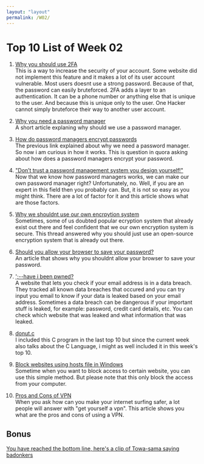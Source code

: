 ```yaml
---
layout: "layout"
permalink: /W02/
---
```


# Top 10 List of Week 02

1. [Why you should use 2FA](https://heimdalsecurity.com/blog/start-using-two-factor-authentication/)<br>
This is a way to increase the security of your account.
Some website did not implement this feature and it makes a lot of its user account vulnerable.
Most users doesnt use a strong password.
Because of that, the password can easily bruteforced.
2FA adds a layer to an authentication.
It can be a phone number or anything else that is unique to the user.
And because this is unique only to the user.
One Hacker cannot simply bruteforce their way to another user account.

2. [Why you need a password manager](https://www.nytimes.com/wirecutter/blog/why-you-need-a-password-manager-yes-you/)<br>
A short article explaning why should we use a password manager.

3. [How do password managers encrypt passwords](https://www.quora.com/How-do-password-managers-encrypt-passwords)<br>
The previous link explained about why we need a password manager.
So now i am curious in how it works.
This is question in quora asking about how does a password managers encrypt your password.

4. ["Don’t trust a password management system you design yourself!"](https://blog.1password.com/dont-trust-a-password-management-system-you-design-yourself/)<br>
Now that we know how password managers works, we can make our own password manager right? Unfortunately, no.
Well, if you are an expert in this field then you probably can.
But, it is not so easy as you might think.
There are a lot of factor for it and this article shows what are those factors.

5. [Why we shouldnt use our own encrpytion system](https://security.stackexchange.com/questions/18197/why-shouldnt-we-roll-our-own)<br>
Sometimes, some of us doubted popular ecryption system that already exist out there and feel confident that we our own encryption system is secure.
This thread answered why you should just use an open-source encryption system that is already out there.

6. [Should you allow your browser to save your password?](www.techrepublic.com/article/why-you-should-never-allow-your-web-browser-to-save-your-passwords/)<br>
An article that shows why you shouldnt allow your browser to save your password.

7. [';--have i been pwned?](https://haveibeenpwned.com)<br>
A website that lets you check if your email address is in a data breach.
They tracked all known data breaches that occured and you can try input you email to know if your data is leaked based on your email address.
Sometimes a data breach can be dangerous if your important stuff is leaked, for example: password, credit card details, etc.
You can check which website that was leaked and what information that was leaked.

8. [donut.c](https://www.a1k0n.net/2011/07/20/donut-math.html)<br>
I included this C program in the last top 10 but since the current week also talks about the C Language, i might as well included it in this week's top 10.

9. [Block websites using hosts file in Windows](https://www.tenforums.com/tutorials/141019-block-websites-using-hosts-file-windows.html)<br>
Sometime when you want to block access to certain website, you can use this simple method. But please note that this only block the access from your computer.

10. [Pros and Cons of VPN](https://bigdata-madesimple.com/pros-cons-using-vpn/)<br>
When you ask how can you make your internet surfing safer, a lot people will answer with "get yourself a vpn".
This article shows you what are the pros and cons of using a VPN.

## Bonus

[You have reached the bottom line, here's a clip of Towa-sama saying badonkers](https://www.youtube.com/watch?v=RGNl8IeRbiU)<br>